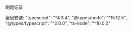 刷题记录

全局安装:
"typescript": "^4.3.4",
    "@types/node": "^15.12.5",
    "@types/typescript": "^2.0.0",
    "ts-node": "^10.0.0"